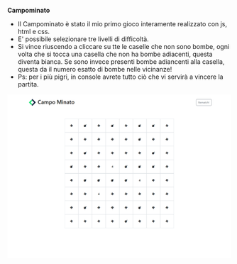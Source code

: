 **Campominato**

- Il Campominato è stato il mio primo gioco interamente realizzato con js, html e css.
- E' possibile selezionare tre livelli di difficoltà.
- Si vince riuscendo a cliccare su tte le caselle che non sono bombe, ogni volta che si tocca una casella che non ha bombe adiacenti, questa diventa bianca. Se sono invece presenti bombe adiancenti alla casella, questa da il numero esatto di bombe nelle vicinanze!
- Ps: per i più pigri, in console avrete tutto ciò che vi servirà a vincere la partita. 

![Immagine repo](https://github.com/SalvoBevilacqua/campominato/blob/main/img_repo/img_repo.png)
